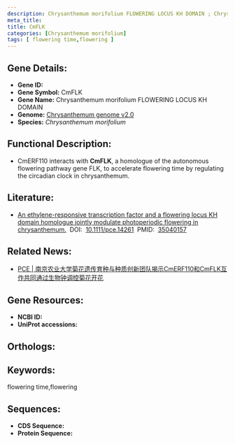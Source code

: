 ```yaml
---
description: Chrysanthemum morifolium FLOWERING LOCUS KH DOMAIN ; Chrysanthemum morifolium
meta_title:
title: CmFLK
categories: [Chrysanthemum morifolium]
tags: [ flowering time,flowering ]
---
```


## Gene Details:
- **Gene ID:**	[]()
- **Gene Symbol:** CmFLK
- **Gene Name:** Chrysanthemum morifolium FLOWERING LOCUS KH DOMAIN
- **Genome:** [Chrysanthemum genome v2.0]()
- **Species:** *Chrysanthemum morifolium*

## Functional Description:
   - CmERF110 interacts with **CmFLK**, a homologue of the autonomous flowering pathway gene FLK, to accelerate flowering time by regulating the circadian clock in chrysanthemum.

## Literature:
   - [An ethylene-responsive transcription factor and a flowering locus KH domain homologue jointly modulate photoperiodic flowering in chrysanthemum.]( https://onlinelibrary.wiley.com/doi/abs/10.1111/pce.14261)&nbsp;&nbsp;DOI:&nbsp;&nbsp;[10.1111/pce.14261](https://onlinelibrary.wiley.com/doi/abs/10.1111/pce.14261)&nbsp;&nbsp;PMID:&nbsp;&nbsp;[35040157](https://pubmed.ncbi.nlm.nih.gov/35040157/)

## Related News:
   - [PCE | 南京农业大学菊花遗传育种与种质创新团队揭示CmERF110和CmFLK互作共同通过生物钟调控菊花开花](https://mp.weixin.qq.com/s?__biz=Mzg3MDEwNDEyMg==&mid=2247524920&idx=2&sn=9cae71b877417113e5530f16b52a4b99&chksm=ce90cf6df9e7467b6221844d26a6f7a617de169ed7b64aeca40504fab993e5b2a8d2d1b02c0b&scene=27#wechat_redirect)

## Gene Resources:
- **NCBI ID:** [](https://www.ncbi.nlm.nih.gov/gene/?term=)
- **UniProt accessions:** [](https://www.uniprot.org/uniprotkb//entry)

## Orthologs:


## Keywords:
flowering time,flowering

## Sequences:
- **CDS Sequence:**
- **Protein Sequence:**
